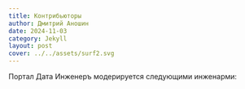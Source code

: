 ```yaml
---
title: Контрибьюторы
author: Дмитрий Аношин
date: 2024-11-03
category: Jekyll
layout: post
cover: ../../assets/surf2.svg
---
```


Портал Дата Инженеръ модерируется следующими инженарми:
